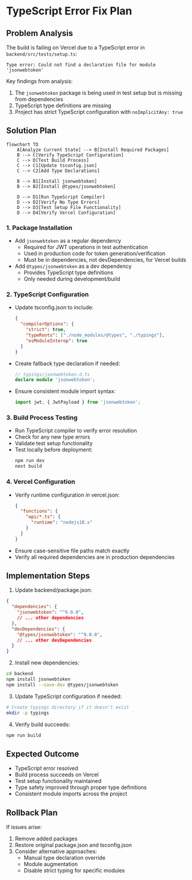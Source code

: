 # TypeScript Error Fix Plan

## Problem Analysis

The build is failing on Vercel due to a TypeScript error in `backend/src/tests/setup.ts`:
```
Type error: Could not find a declaration file for module 'jsonwebtoken'
```

Key findings from analysis:
1. The `jsonwebtoken` package is being used in test setup but is missing from dependencies
2. TypeScript type definitions are missing
3. Project has strict TypeScript configuration with `noImplicitAny: true`

## Solution Plan

```mermaid
flowchart TD
    A[Analyze Current State] --> B[Install Required Packages]
    B --> C[Verify TypeScript Configuration]
    C --> D[Test Build Process]
    C --> C1[Update tsconfig.json]
    C --> C2[Add Type Declarations]
    
    B --> B1[Install jsonwebtoken]
    B --> B2[Install @types/jsonwebtoken]
    
    D --> D1[Run TypeScript Compiler]
    D --> D2[Verify No Type Errors]
    D --> D3[Test Setup File Functionality]
    D --> D4[Verify Vercel Configuration]
```

### 1. Package Installation
- Add `jsonwebtoken` as a regular dependency
  - Required for JWT operations in test authentication
  - Used in production code for token generation/verification
  - Must be in dependencies, not devDependencies, for Vercel builds
- Add `@types/jsonwebtoken` as a dev dependency
  - Provides TypeScript type definitions
  - Only needed during development/build

### 2. TypeScript Configuration
- Update tsconfig.json to include:
  ```json
  {
    "compilerOptions": {
      "strict": true,
      "typeRoots": ["./node_modules/@types", "./typings"],
      "esModuleInterop": true
    }
  }
  ```
- Create fallback type declaration if needed:
  ```typescript
  // typings/jsonwebtoken.d.ts
  declare module 'jsonwebtoken';
  ```
- Ensure consistent module import syntax:
  ```typescript
  import jwt, { JwtPayload } from 'jsonwebtoken';
  ```

### 3. Build Process Testing
- Run TypeScript compiler to verify error resolution
- Check for any new type errors
- Validate test setup functionality
- Test locally before deployment:
  ```bash
  npm run dev
  next build
  ```

### 4. Vercel Configuration
- Verify runtime configuration in vercel.json:
  ```json
  {
    "functions": {
      "api/*.ts": {
        "runtime": "nodejs18.x"
      }
    }
  }
  ```
- Ensure case-sensitive file paths match exactly
- Verify all required dependencies are in production dependencies

## Implementation Steps

1. Update backend/package.json:
```json
{
  "dependencies": {
    "jsonwebtoken": "^9.0.0",
    // ... other dependencies
  },
  "devDependencies": {
    "@types/jsonwebtoken": "^9.0.0",
    // ... other devDependencies
  }
}
```

2. Install new dependencies:
```bash
cd backend
npm install jsonwebtoken
npm install --save-dev @types/jsonwebtoken
```

3. Update TypeScript configuration if needed:
```bash
# Create typings directory if it doesn't exist
mkdir -p typings
```

4. Verify build succeeds:
```bash
npm run build
```

## Expected Outcome
- TypeScript error resolved
- Build process succeeds on Vercel
- Test setup functionality maintained
- Type safety improved through proper type definitions
- Consistent module imports across the project

## Rollback Plan
If issues arise:
1. Remove added packages
2. Restore original package.json and tsconfig.json
3. Consider alternative approaches:
   - Manual type declaration override
   - Module augmentation
   - Disable strict typing for specific modules
